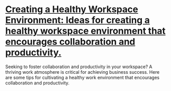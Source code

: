 
# [Creating a Healthy Workspace Environment: Ideas for creating a healthy workspace environment that encourages collaboration and productivity.](https://www.mindhaste.com/t/healthy-workspace/creating-a-healthy-workspace-environment-ideas-for-creating-a-healthy-workspace-environment-that-encourages-collaboration-and-productivity-446)

Seeking to foster collaboration and productivity in your workspace? A thriving work atmosphere is critical for achieving business success. Here are some tips for cultivating a healthy work environment that encourages collaboration and productivity.
    